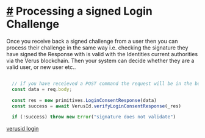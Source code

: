 # [\#](https://monkins1010.github.io/veruslogin/process-login/\#processing-a-signed-login-challenge) Processing a signed Login Challenge

Once you receive back a signed challenge from a user then you can process their challenge in the same way i.e. checking the signature they have signed the Response with is valid with the Identities current authorities via the Verus blockchain. Then your system can decide whether they are a valid user, or new user etc..

```typescript

  // if you have receieved a POST command the request will be in the body
  const data = req.body;

  const res = new primitives.LoginConsentResponse(data)
  const success = await VerusId.verifyLoginConsentResponse(_res)

  if (!success) throw new Error("signature does not validate")

```

[verusid login](https://monkins1010.github.io/tags/verusid-login/)